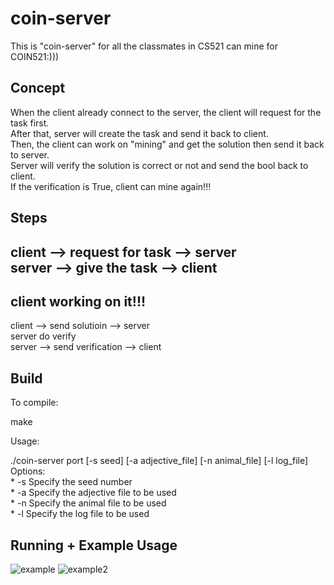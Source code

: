# coin-server

This is "coin-server" for all the classmates in CS521 can mine for COIN521:)))        
      
## Concept      
    
When the client already connect to the server, the client will request for the task first.   
After that, server will create the task and send it back to client.       
Then, the client can work on "mining" and get the solution then send it back to server.     
Server will verify the solution is correct or not and send the bool back to client.      
If the verification is True, client can mine again!!!        

## Steps
  
   
client --> request for task --> server    
server --> give the task --> client        
-------------------    
client working on it!!!        
-------------------    
  
client --> send solutioin --> server    
server do verify      
server --> send verification --> client     



## Build

To compile:   

make    


Usage:   
   
./coin-server port [-s seed] [-a adjective_file] [-n animal_file] [-l log_file]     
Options:     
    * -s    Specify the seed number       
    * -a    Specify the adjective file to be used       
    * -n    Specify the animal file to be used       
    * -l    Specify the log file to be used      


## Running + Example Usage


![example](https://github.com/weicheng112/coin-server/assets/108167692/dbaf71ab-e129-44ae-99f0-5d02ed344a58)
![example2](https://github.com/weicheng112/coin-server/assets/108167692/dd146ae1-8fe8-4abb-90c4-7c625812da21)


